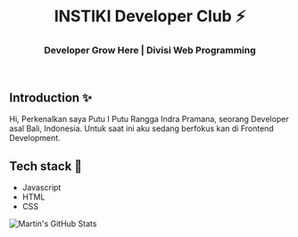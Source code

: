 <div align="center">
  <h1>INSTIKI Developer Club ⚡</h1>
  <h3>Developer Grow Here | Divisi Web Programming</h3>
</div>

<br>

## Introduction ✨

<!-- Contoh Perkenalan Diri *Bisa gunakan bahasa indonesia -->
Hi, Perkenalkan saya Putu I Putu Rangga Indra Pramana, seorang Developer asal Bali, Indonesia.
Untuk saat ini aku sedang berfokus kan di Frontend Development.

## Tech stack 🚀

- Javascript
- HTML
- CSS

<img align="center" src="https://github-readme-stats.vercel.app/api?username=RanggaIndra&show_icons=true&line_height=27&count_private=true&title_color=ffffff&text_color=c9cacc&icon_color=2bbc8a&bg_color=1d1f21" alt="Martin's GitHub Stats" />
